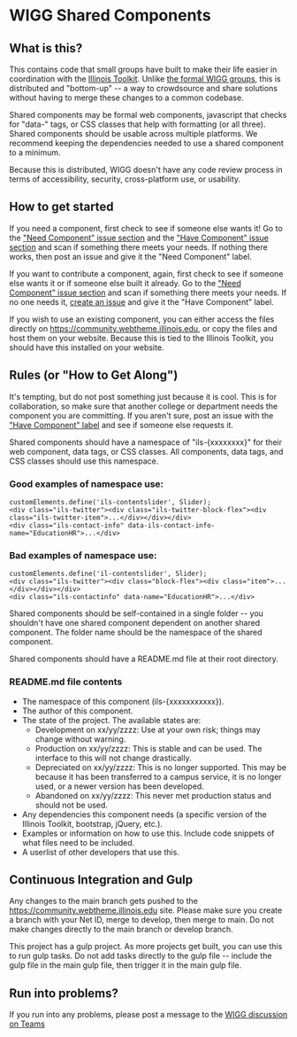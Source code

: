 # WIGG Shared Components

## What is this? 

This contains code that small groups have built to make their life easier in coordination with the [Illinois Toolkit](https://go.illinois.edu/webtoolkit). Unlike [the formal WIGG groups](https://webtheme.illinois.edu/about/), this is distributed and "bottom-up" -- a way to crowdsource and share solutions without having to merge these changes to a common codebase.

Shared components may be formal web components, javascript that checks for "data-" tags, or CSS classes that help with formatting (or all three). Shared components should be usable across multiple platforms. We recommend keeping the dependencies needed to use a shared component to a minimum. 

Because this is distributed, WIGG doesn't have any code review process in terms of accessibility, security, cross-platform use, or usability. 

## How to get started

If you need a component, first check to see if someone else wants it! Go to the ["Need Component" issue section](https://github.com/web-illinois/shared-components/labels/need%20component) and the ["Have Component" issue section](https://github.com/web-illinois/shared-components/labels/have%20component) and scan if something there meets your needs. If nothing there works, then post an issue and give it the "Need Component" label. 

If you want to contribute a component, again, first check to see if someone else wants it or if someone else built it already. Go to the ["Need Component" issue section](https://github.com/web-illinois/shared-components/labels/need%20component) and scan if something there meets your needs. If no one needs it, [create an issue](https://github.com/web-illinois/shared-components/issues) and give it the "Have Component" label. 

If you wish to use an existing component, you can either access the files directly on https://community.webtheme.illinois.edu, or copy the files and host them on your website. Because this is tied to the Illinois Toolkit, you should have this installed on your website. 

## Rules (or "How to Get Along")

It's tempting, but do not post something just because it is cool. This is for collaboration, so make sure that another college or department needs the component you are committing. If you aren't sure, post an issue with the ["Have Component" label](https://github.com/web-illinois/shared-components/labels/have%20component) and see if someone else requests it. 

Shared components should have a namespace of "ils-{xxxxxxxx}" for their web component, data tags, or CSS classes. All components, data tags, and CSS classes should use this namespace.

### Good examples of namespace use:

    customElements.define('ils-contentslider', Slider);
    <div class="ils-twitter"><div class="ils-twitter-block-flex"><div class="ils-twitter-item">...</div></div></div>
    <div class="ils-contact-info" data-ils-contact-info-name="EducationHR">...</div>

### Bad examples of namespace use:

    customElements.define('il-contentslider', Slider);
    <div class="ils-twitter"><div class="block-flex"><div class="item">...</div></div></div>
    <div class="ils-contactinfo" data-name="EducationHR">...</div>

Shared components should be self-contained in a single folder -- you shouldn't have one shared component dependent on another shared component. The folder name should be the namespace of the shared component.

Shared components should have a README.md file at their root directory. 

### README.md file contents

* The namespace of this component (ils-{xxxxxxxxxxx}).
* The author of this component.
* The state of the project. The available states are:
    * Development on xx/yy/zzzz: Use at your own risk; things may change without warning. 
    * Production on xx/yy/zzzz: This is stable and can be used. The interface to this will not change drastically. 
    * Depreciated on xx/yy/zzzz: This is no longer supported. This may be because it has been transferred to a campus service, it is no longer used, or a newer version has been developed. 
    * Abandoned on xx/yy/zzzz: This never met production status and should not be used. 
* Any dependencies this component needs (a specific version of the Illinois Toolkit, bootstrap, jQuery, etc.).  
* Examples or information on how to use this. Include code snippets of what files need to be included.
* A userlist of other developers that use this.

## Continuous Integration and Gulp

Any changes to the main branch gets pushed to the https://community.webtheme.illinois.edu site. Please make sure you create a branch with your Net ID, merge to develop, then merge to main. Do not make changes directly to the main branch or develop branch. 

This project has a gulp project. As more projects get built, you can use this to run gulp tasks. Do not add tasks directly to the gulp file -- include the gulp file in the main gulp file, then trigger it in the main gulp file. 

## Run into problems?

If you run into any problems, please post a message to the [WIGG discussion on Teams](https://teams.microsoft.com/l/channel/19%3a2cc51acd22674e4988b0873980bfd20d%40thread.tacv2/General?groupId=7ecdbcb2-4a6c-438d-828c-70287b84f487&tenantId=44467e6f-462c-4ea2-823f-7800de5434e3)